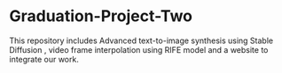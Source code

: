 # Graduation-Project-Two
This repository includes Advanced text-to-image synthesis using Stable Diffusion , video frame interpolation using RIFE model and a website to integrate our work.  
